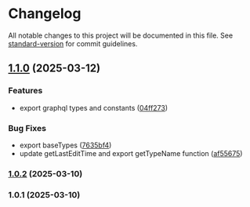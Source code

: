 # Changelog

All notable changes to this project will be documented in this file. See [standard-version](https://github.com/conventional-changelog/standard-version) for commit guidelines.

## [1.1.0](https://github.com/Koatty/koatty_graphql/compare/v1.0.2...v1.1.0) (2025-03-12)


### Features

* export graphql types and constants ([04ff273](https://github.com/Koatty/koatty_graphql/commit/04ff273c5656e19c9521012aa1c9cbd8c6037c1a))


### Bug Fixes

* export baseTypes ([7635bf4](https://github.com/Koatty/koatty_graphql/commit/7635bf44bcffbdc287d0a5f0ba9486c043aad7a6))
* update getLastEditTime and export getTypeName function ([af55675](https://github.com/Koatty/koatty_graphql/commit/af55675ec46a827ea002216ed6c094f6a7f3ad4d))

### [1.0.2](https://github.com/Koatty/koatty_graphql/compare/v1.0.1...v1.0.2) (2025-03-10)

### 1.0.1 (2025-03-10)
